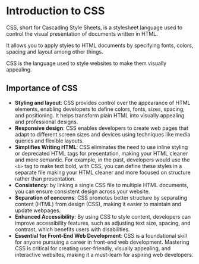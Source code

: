 # Introduction to CSS

CSS, short for Cascading Style Sheets, is a stylesheet language used to control the visual presentation of
documents written in HTML.

It allows you to apply styles to HTML documents by specifying fonts, colors, spacing and layout among other things.

CSS is the language used to style websites to make them visually appealing.

## Importance of CSS

- **Styling and layout**: CSS provides control over the appearance of HTML elements, enabling developers to define
  colors, fonts, sizes, spacing, and positioning. It helps transform plain HTML into visually appealing and
  professional designs.
- **Responsive design**: CSS enables developers to create web pages that adapt to different screen sizes and devices
  using techniques like media queries and flexible layouts.
- **Simplifies Writing HTML**: CSS eliminates the need to use inline styling or deprecated HTML tags for presentation,
  making your HTML cleaner and more semantic. For example, in the past, developers would use the `<b>` tag to make text
  bold, with CSS, you can define these styles in a separate file making your HTML cleaner and more focused on structure
  rather than presentation.
- **Consistency**: by linking a single CSS file to multiple HTML documents, you can ensure consistent
  design across your website.
- **Separation of concerns**: CSS promotes better structure by separating content (HTML) from design (CSS),
  making it easier to maintain and update webpages.
- **Enhanced Accessibility**: By using CSS to style content, developers can improve accessibility features, such as
  adjusting text size, spacing, and contrast, which benefits users with disabilities.
- **Essential for Front-End Web Development**: CSS is a foundational skill for anyone pursuing a career in front-end web
  development. Mastering CSS is critical for creating user-friendly, visually appealing, and interactive websites,
  making it a must-learn for aspiring web developers.